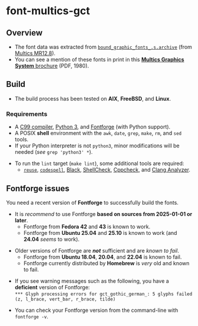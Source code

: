 <!-- SPDX-License-Identifier: Multics or MIT-0 -->
<!-- Copyright (c) 2025 Jeffrey H. Johnson -->
<!-- scspell-id: 73135104-9b3c-11f0-b48f-80ee73e9b8e7 -->
# font-multics-gct

## Overview

* The font data was extracted from [`bound_graphic_fonts_.s.archive`](https://dps8m.gitlab.io/sb/MR12.8/library_dir_dir/system_library_unbundled/source/bound_graphic_fonts_.s.archive/) (from [Multics MR12.8](https://multics-wiki.swenson.org)).
* You can see a mention of these fonts in print in this [**Multics Graphics System** brochure](https://multicians.org/multics-graphics.pdf) (PDF, 1980).

## Build

* The build process has been tested on **AIX**, **FreeBSD**, and **Linux**.

### Requirements

* A [C99 compiler](https://gcc.gnu.org/), [Python 3](https://www.python.org/), and [Fontforge](https://fontforge.org/) (with Python support).
* A POSIX **shell** environment with the `awk`, `date`, `grep`, `make`, `rm`, and `sed` tools.
* If your Python interpreter is not `python3`, minor modifications will be needed (*see* `grep 'python3' *`).
[]()

[]()
* To run the `lint` target (`make lint`), some additional tools are required:
  * [`reuse`](https://github.com/fsfe/reuse-tool), [`codespell`](https://github.com/codespell-project/codespell), [Black](https://github.com/psf/black), [ShellCheck](https://www.shellcheck.net/), [Cppcheck](https://www.cppcheck.com/), and [Clang Analyzer](https://clang-analyzer.llvm.org/).

## Fontforge issues

You need a recent version of **Fontforge** to successfully build the fonts.

* It is *recommend* to use Fontforge **based on sources from 2025-01-01 or later**.
  * Fontforge from **Fedora 42** and **43** is known to work.
  * Fontforge from **Ubuntu 25.04** and **25.10** is known to work (and **24.04** *seems* to work).
[]()

[]()
* Older versions of Fontforge are ***not*** sufficient and are *known to fail*.
  * Fontforge from **Ubuntu 18.04**, **20.04**, and **22.04** is known to fail.
  * Fontforge currently distributed by **Homebrew** is *very* old and known to fail.
[]()

[]()
* If you see warning messages such as the following, you have a **deficient** version of Fontforge:
  \
  `*** Glyph processing errors for gct_gothic_german_: 5 glyphs failed (z, l_brace, vert_bar, r_brace, tilde)`
[]()

[]()
*  You can check your Fontforge version from the command-line with `fontforge -v`.
